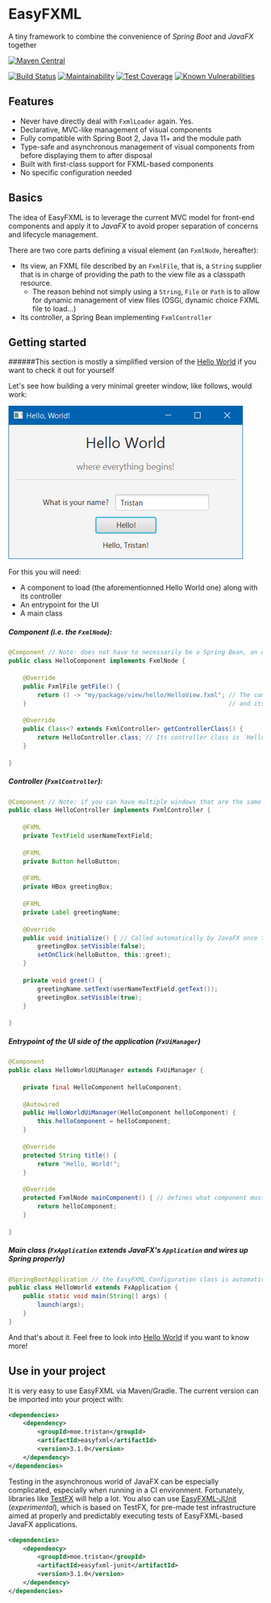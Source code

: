 # EasyFXML
A tiny framework to combine the convenience of _Spring Boot_ and _JavaFX_ together

[![Maven Central](https://img.shields.io/badge/maven--central-3.1.0-blue.svg)](https://search.maven.org/artifact/moe.tristan/easyfxml/3.1.0/jar)

[![Build Status](https://api.travis-ci.org/Tristan971/EasyFXML.svg?branch=master)](https://travis-ci.org/Tristan971/EasyFXML)
[![Maintainability](https://api.codeclimate.com/v1/badges/89c1e95e4d5d41b35d9f/maintainability)](https://codeclimate.com/github/Tristan971/EasyFXML/maintainability)
[![Test Coverage](https://api.codeclimate.com/v1/badges/89c1e95e4d5d41b35d9f/test_coverage)](https://codeclimate.com/github/Tristan971/EasyFXML/test_coverage)
[![Known Vulnerabilities](https://snyk.io/test/github/tristan971/easyfxml/badge.svg?targetFile=pom.xml)](https://snyk.io/test/github/tristan971/easyfxml?targetFile=pom.xml)

## Features

- Never have directly deal with `FxmlLoader` again. Yes.
- Declarative, MVC-like management of visual components
- Fully compatible with Spring Boot 2, Java 11+ and the module path
- Type-safe and asynchronous management of visual components from before displaying them to after disposal
- Built with first-class support for FXML-based components
- No specific configuration needed

## Basics

The idea of EasyFXML is to leverage the current MVC model for front-end components and apply it to _JavaFX_ to avoid proper 
separation of concerns and lifecycle management.

There are two core parts defining a visual element (an `FxmlNode`, hereafter):
- Its view, an FXML file described by an `FxmlFile`, that is, a `String` supplier that is in charge of providing the path to the view file as a classpath resource.
  - The reason behind not simply using a `String`, `File` or `Path` is to allow for dynamic management of view files (OSGi, dynamic choice FXML file to load...)
- Its controller, a Spring Bean implementing `FxmlController`

## Getting started
######This section is mostly a simplified version of the [Hello World](./easyfxml-samples/easyfxml-sample-hello-world) if you want to check it out for yourself

Let's see how building a very minimal greeter window, like follows, would work:

![Hello World Sample Screenshot](doc/images/sample-hello-world.png)

For this you will need:
- A component to load (the aforementionned Hello World one) along with its controller
- An entrypoint for the UI
- A main class

##### Component (i.e. the `FxmlNode`):
```java
@Component // Note: does not have to necessarily be a Spring Bean, an enum can be used if they do not have internal state (and they should almost never do)
public class HelloComponent implements FxmlNode {
    
    @Override 
    public FxmlFile getFile() {
        return () -> "my/package/view/hello/HelloView.fxml"; // The component lies in the `my.package.view.hello` package
    }                                                        // and its FXML view file is named `HelloView.fxml`

    @Override
    public Class<? extends FxmlController> getControllerClass() {
        return HelloController.class; // Its controller class is `HelloController`
    }

}
```

##### Controller (`FxmlController`):
```java
@Component // Note: if you can have multiple windows that are the same view (notifications, tooltips, etc), make sure that this bean is not a singleton
public class HelloController implements FxmlController {

    @FXML 
    private TextField userNameTextField;
    
    @FXML 
    private Button helloButton;
    
    @FXML 
    private HBox greetingBox;
    
    @FXML 
    private Label greetingName;

    @Override
    public void initialize() { // Called automatically by JavaFX once the nodes are loaded and bound to this controller's fields
        greetingBox.setVisible(false);
        setOnClick(helloButton, this::greet);
    }

    private void greet() {
        greetingName.setText(userNameTextField.getText());
        greetingBox.setVisible(true);
    }

}
```

##### Entrypoint of the UI side of the application (`FxUiManager`)
```java
@Component
public class HelloWorldUiManager extends FxUiManager {

    private final HelloComponent helloComponent;

    @Autowired
    public HelloWorldUiManager(HelloComponent helloComponent) {
        this.helloComponent = helloComponent;
    }

    @Override
    protected String title() {
        return "Hello, World!";
    }

    @Override
    protected FxmlNode mainComponent() { // defines what component must be loaded first into the main stage
        return helloComponent;
    }

}
```

##### Main class (`FxApplication` extends JavaFX's `Application` and wires up Spring properly)
```java
@SpringBootApplication // the EasyFXML Configuration class is automatically imported by Spring Boot if on the classpath
public class HelloWorld extends FxApplication {
    public static void main(String[] args) {
        launch(args);
    }
}
```

And that's about it. Feel free to look into [Hello World](./easyfxml-samples/easyfxml-sample-hello-world) if you want to know more!

## Use in your project
It is very easy to use EasyFXML via Maven/Gradle. The current version can be imported into your project with:

```xml
<dependencies>
    <dependency>
        <groupId>moe.tristan</groupId>
        <artifactId>easyfxml</artifactId>
        <version>3.1.0</version>
    </dependency>
</dependencies>
```

Testing in the asynchronous world of JavaFX can be especially complicated, especially when running in a CI environment.
Fortunately, libraries like [TestFX](https://github.com/TestFX/TestFX) will help a lot.
You also can use [EasyFXML-JUnit](./easyfxml-junit) (_experimental_), which is based on TestFX, 
for pre-made test infrastructure aimed at properly and predictably executing tests of EasyFXML-based JavaFX applications.

```xml
<dependencies>
    <dependency>
        <groupId>moe.tristan</groupId>
        <artifactId>easyfxml-junit</artifactId>
        <version>3.1.0</version>
    </dependency>
</dependencies>
```

